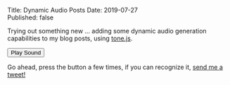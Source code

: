 Title: Dynamic Audio Posts
Date: 2019-07-27  
Published: false  

Trying out something new ... adding some dynamic audio generation
capabilities to my blog posts, using [tone.js](https://tonejs.github.io/).

<button id="dapButton">Play Sound</button>

<script>
document.postcontext = (function()
{
    var context = {};
    context.synth = new Tone.Synth().toMaster();

    var dapButton = document.getElementById("dapButton");
    var lowNote=true;
    console.log("setting up post context");
    dapButton.onclick=function() {
        var note = "E2";
        if (!lowNote) note="F2";
        console.log("playing " + note);
        context.synth.triggerAttackRelease(note, "8n");
        lowNote = !lowNote;
    }

    return context;
})();
</script>

Go ahead, press the button a few times, if you can recognize it,
[send me a tweet!](https://twitter.com/joelmartinez)